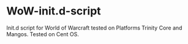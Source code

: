 WoW-init.d-script
=================

Init.d script for World of Warcraft tested on Platforms Trinity Core and Mangos. Tested on Cent OS.